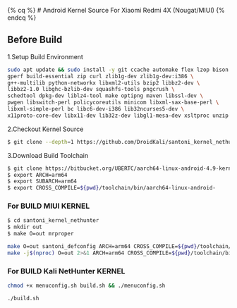 {% cq %} # Android Kernel Source For Xiaomi Redmi 4X (Nougat/MIUI) {% endcq %}

## Before Build
1.Setup Build Environment
```bash
sudo apt update && sudo install -y git ccache automake flex lzop bison \
gperf build-essential zip curl zlib1g-dev zlib1g-dev:i386 \
g++-multilib python-networkx libxml2-utils bzip2 libbz2-dev \
libbz2-1.0 libghc-bzlib-dev squashfs-tools pngcrush \
schedtool dpkg-dev liblz4-tool make optipng maven libssl-dev \
pwgen libswitch-perl policycoreutils minicom libxml-sax-base-perl \
libxml-simple-perl bc libc6-dev-i386 lib32ncurses5-dev \
x11proto-core-dev libx11-dev lib32z-dev libgl1-mesa-dev xsltproc unzip
```

2.Checkout Kernel Source
```bash
$ git clone --depth=1 https://github.com/DroidKali/santoni_kernel_nethunter.git
```

3.Download Build Toolchain
```bash
$ git clone https://bitbucket.org/UBERTC/aarch64-linux-android-4.9-kernel.git toolchain
$ export ARCH=arm64
$ export SUBARCH=arm64
$ export CROSS_COMPILE=${pwd}/toolchain/bin/aarch64-linux-android-
```

### For BUILD MIUI KERNEL
```bash
$ cd santoni_kernel_nethunter
$ mkdir out 
$ make O=out mrproper
```
```bash
make O=out santoni_defconfig ARCH=arm64 CROSS_COMPILE=${pwd}/toolchain/bin/aarch64-linux-android-
make -j$(nproc) O=out 2>&1 ARCH=arm64 CROSS_COMPILE=${pwd}/toolchain/bin/aarch64-linux-android-
```

### For BUILD Kali NetHunter KERNEL
```bash
chmod +x menuconfig.sh build.sh && ./menuconfig.sh
```

```bash
./build.sh
```
